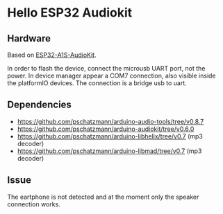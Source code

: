 # Hello ESP32 Audiokit

## Hardware

Based on [ESP32-A1S-AudioKit](https://docs.ai-thinker.com/en/esp32-audio-kit).

In order to flash the device, connect the microusb UART port, not the power.
In device manager appear a COM7 connection, also visible inside the platformIO devices.
The connection is a bridge usb to uart.

## Dependencies

- https://github.com/pschatzmann/arduino-audio-tools/tree/v0.8.7
- https://github.com/pschatzmann/arduino-audiokit/tree/v0.6.0
- https://github.com/pschatzmann/arduino-libhelix/tree/v0.7 (mp3 decoder)
- https://github.com/pschatzmann/arduino-libmad/tree/v0.7 (mp3 decoder)


## Issue
The eartphone is not detected and at  the moment only the speaker connection works.